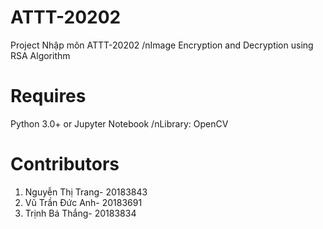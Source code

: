 # ATTT-20202
Project Nhập môn ATTT-20202
/nImage Encryption and Decryption using RSA Algorithm
# Requires
Python 3.0+ or Jupyter Notebook
/nLibrary: OpenCV
# Contributors
1.	Nguyễn Thị Trang- 20183843
2.	Vũ Trần Đức Anh- 20183691
3.	Trịnh Bá Thắng- 20183834

